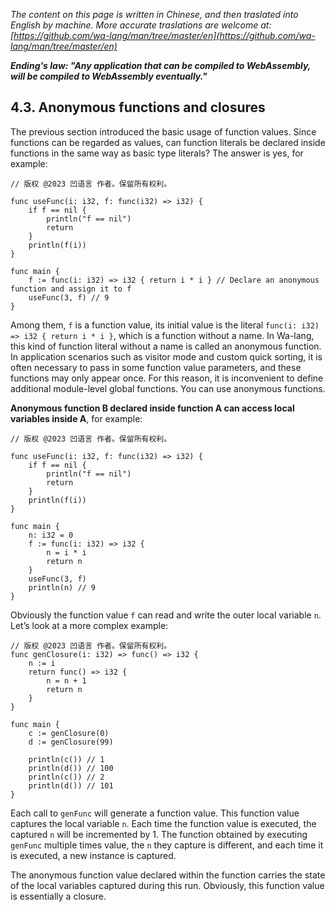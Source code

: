 *The content on this page is written in Chinese, and then traslated into English by machine. More accurate traslations are welcome at: [https://github.com/wa-lang/man/tree/master/en](https://github.com/wa-lang/man/tree/master/en)*

***Ending's law: "Any application that can be compiled to WebAssembly, will be compiled to WebAssembly eventually."***

## 4.3. Anonymous functions and closures

The previous section introduced the basic usage of function values. Since functions can be regarded as values, can function literals be declared inside functions in the same way as basic type literals? The answer is yes, for example:
```wa
// 版权 @2023 凹语言 作者。保留所有权利。

func useFunc(i: i32, f: func(i32) => i32) {
    if f == nil {
        println("f == nil")
        return
    }
    println(f(i))
}

func main {
    f := func(i: i32) => i32 { return i * i } // Declare an anonymous function and assign it to f
    useFunc(3, f) // 9
}
```

Among them, `f` is a function value, its initial value is the literal `func(i: i32) => i32 { return i * i }`, which is a function without a name. In Wa-lang, this kind of function literal without a name is called an anonymous function. In application scenarios such as visitor mode and custom quick sorting, it is often necessary to pass in some function value parameters, and these functions may only appear once. For this reason, it is inconvenient to define additional module-level global functions. You can use anonymous functions.

**Anonymous function B declared inside function A can access local variables inside A**, for example:
```wa
// 版权 @2023 凹语言 作者。保留所有权利。

func useFunc(i: i32, f: func(i32) => i32) {
    if f == nil {
        println("f == nil")
        return
    }
    println(f(i))
}

func main {
    n: i32 = 0
    f := func(i: i32) => i32 {
        n = i * i
        return n
    }
    useFunc(3, f)
    println(n) // 9
}
```

Obviously the function value `f` can read and write the outer local variable `n`. Let’s look at a more complex example:
```wa
// 版权 @2023 凹语言 作者。保留所有权利。
func genClosure(i: i32) => func() => i32 {
    n := i
    return func() => i32 {
        n = n + 1
        return n
    }
}

func main {
    c := genClosure(0)
    d := genClosure(99)

    println(c()) // 1
    println(d()) // 100
    println(c()) // 2
    println(d()) // 101
}
```

Each call to `genFunc` will generate a function value. This function value captures the local variable `n`. Each time the function value is executed, the captured `n` will be incremented by 1. The function obtained by executing `genFunc` multiple times value, the `n` they capture is different, and each time it is executed, a new instance is captured.

The anonymous function value declared within the function carries the state of the local variables captured during this run. Obviously, this function value is essentially a closure.
